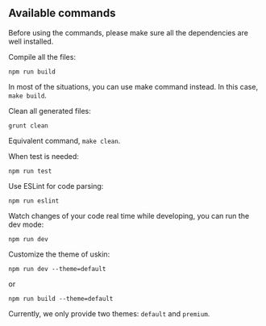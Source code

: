 ## Available commands

Before using the commands, please make sure all the dependencies are well installed.

Compile all the files:
```
npm run build
```
In most of the situations, you can use make command instead. In this case, `make build`.

Clean all generated files:
```
grunt clean
```
Equivalent command, `make clean`.

When test is needed:
```
npm run test
```
Use ESLint for code parsing:
```
npm run eslint
```

Watch changes of your code real time while developing, you can run the dev mode:
```
npm run dev
```

Customize the theme of uskin:
```
npm run dev --theme=default
```
or
```
npm run build --theme=default
```
Currently, we only provide two themes: `default` and `premium`.
